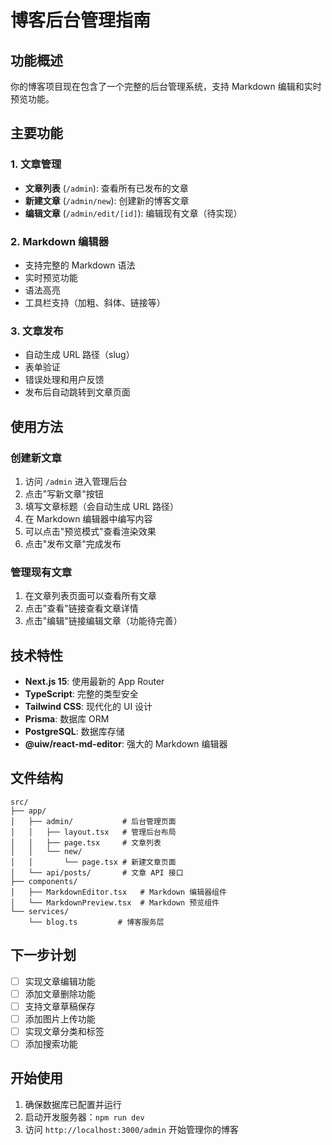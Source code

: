 # 博客后台管理指南

## 功能概述

你的博客项目现在包含了一个完整的后台管理系统，支持 Markdown 编辑和实时预览功能。

## 主要功能

### 1. 文章管理
- **文章列表** (`/admin`): 查看所有已发布的文章
- **新建文章** (`/admin/new`): 创建新的博客文章
- **编辑文章** (`/admin/edit/[id]`): 编辑现有文章（待实现）

### 2. Markdown 编辑器
- 支持完整的 Markdown 语法
- 实时预览功能
- 语法高亮
- 工具栏支持（加粗、斜体、链接等）

### 3. 文章发布
- 自动生成 URL 路径（slug）
- 表单验证
- 错误处理和用户反馈
- 发布后自动跳转到文章页面

## 使用方法

### 创建新文章
1. 访问 `/admin` 进入管理后台
2. 点击"写新文章"按钮
3. 填写文章标题（会自动生成 URL 路径）
4. 在 Markdown 编辑器中编写内容
5. 可以点击"预览模式"查看渲染效果
6. 点击"发布文章"完成发布

### 管理现有文章
1. 在文章列表页面可以查看所有文章
2. 点击"查看"链接查看文章详情
3. 点击"编辑"链接编辑文章（功能待完善）

## 技术特性

- **Next.js 15**: 使用最新的 App Router
- **TypeScript**: 完整的类型安全
- **Tailwind CSS**: 现代化的 UI 设计
- **Prisma**: 数据库 ORM
- **PostgreSQL**: 数据库存储
- **@uiw/react-md-editor**: 强大的 Markdown 编辑器

## 文件结构

```
src/
├── app/
│   ├── admin/           # 后台管理页面
│   │   ├── layout.tsx   # 管理后台布局
│   │   ├── page.tsx     # 文章列表
│   │   └── new/
│   │       └── page.tsx # 新建文章页面
│   └── api/posts/       # 文章 API 接口
├── components/
│   ├── MarkdownEditor.tsx   # Markdown 编辑器组件
│   └── MarkdownPreview.tsx  # Markdown 预览组件
└── services/
    └── blog.ts         # 博客服务层
```

## 下一步计划

- [ ] 实现文章编辑功能
- [ ] 添加文章删除功能
- [ ] 支持文章草稿保存
- [ ] 添加图片上传功能
- [ ] 实现文章分类和标签
- [ ] 添加搜索功能

## 开始使用

1. 确保数据库已配置并运行
2. 启动开发服务器：`npm run dev`
3. 访问 `http://localhost:3000/admin` 开始管理你的博客
